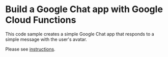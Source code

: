 # Build a Google Chat app with Google Cloud Functions

This code sample creates a simple Google Chat app that responds to 
a simple message with the user's avatar.

Please see [instructions](https://developers.google.com/chat/quickstart/gcf-app).
